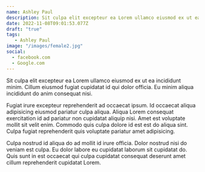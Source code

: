 ```yaml
---
name: Ashley Paul
description: Sit culpa elit excepteur ea Lorem ullamco eiusmod ex ut ea incididunt minim. Cillum eiusmod fugiat cupidatat.
date: 2022-11-08T09:01:53.077Z
draft: "true"
tags: 
   - Ashley Paul
image: "/images/female2.jpg"
social: 
  - facebook.com
  - Google.com
---
```

Sit culpa elit excepteur ea Lorem ullamco eiusmod ex ut ea incididunt minim. Cillum eiusmod fugiat cupidatat id qui dolor officia. Eu minim aliqua incididunt do anim consequat nisi.

Fugiat irure excepteur reprehenderit ad occaecat ipsum. Id occaecat aliqua adipisicing eiusmod pariatur culpa aliqua. Aliqua Lorem consequat exercitation id ad pariatur non cupidatat aliquip nisi. Amet est voluptate mollit sit velit enim. Commodo quis culpa dolore id est est do aliqua sint. Culpa fugiat reprehenderit quis voluptate pariatur amet adipisicing.

Culpa nostrud id aliqua do ad mollit id irure officia. Dolor nostrud nisi do veniam est culpa. Eu dolor labore eu cupidatat laborum sit cupidatat do. Quis sunt in est occaecat qui culpa cupidatat consequat deserunt amet cillum reprehenderit cupidatat Lorem.